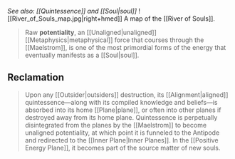 *See also: [[Quintessence]] and [[Soul|soul]]*
![[River_of_Souls_map.jpg|right+hmed]] 
 A map of the [[River of Souls]].
> Raw **potentiality**, an [[Unaligned|unaligned]] [[Metaphysics|metaphysical]] force that courses through the [[Maelstrom]], is one of the most primordial forms of the energy that eventually manifests as a [[Soul|soul]].


## Reclamation

> Upon any [[Outsider|outsiders]] destruction, its [[Alignment|aligned]] quintessence—along with its compiled knowledge and beliefs—is absorbed into its home [[Plane|plane]], or often into other planes if destroyed away from its home plane. Quintessence is perpetually disintegrated from the planes by the [[Maelstrom]] to become unaligned potentiality, at which point it is funneled to the Antipode and redirected to the [[Inner Plane|Inner Planes]]. In the [[Positive Energy Plane]], it becomes part of the source matter of new souls.








